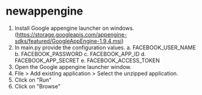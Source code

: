 newappengine
============

1. Install Google appengine launcher on windows. (https://storage.googleapis.com/appengine-sdks/featured/GoogleAppEngine-1.9.4.msi)
2. In main.py provide the configuration values.
    a. FACEBOOK_USER_NAME
    b. FACEBOOK_PASSWORD
    c. FACEBOOK_APP_ID
    d. FACEBOOK_APP_SECRET
    e. FACEBOOK_ACCESS_TOKEN
3. Open the Google appengine launcher window.
4. File > Add existing application > Select the unzipped application.
5. Click on "Run"
6. Click on "Browse"
